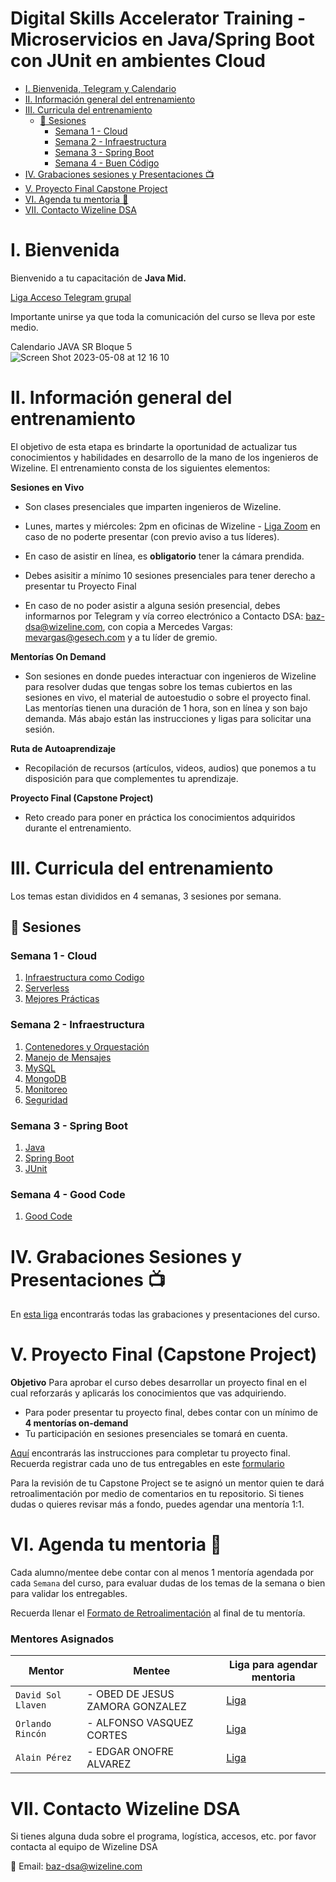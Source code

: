 # Digital Skills Accelerator Training - Microservicios en Java/Spring Boot con JUnit en ambientes Cloud

<!-- Table of Content -->

- [I. Bienvenida, Telegram y Calendario](#i-bienvenida)
- [II. Información general del entrenamiento](#ii-informaci%C3%B3n-general-del-entrenamiento)
- [III. Curricula del entrenamiento](#iii-curricula-del-entrenamiento)
    - [:bookmark_tabs: Sesiones](#bookmark_tabs-sesiones)
        - [Semana 1 - Cloud](#semana-1---cloud)
        - [Semana 2 - Infraestructura](#semana-2---infraestructura)
        - [Semana 3 - Spring Boot](#semana-3---spring-boot)
        - [Semana 4 - Buen Código](#semana-4---good-code)
- [IV. Grabaciones sesiones y Presentaciones 📺](#iv-grabaciones-sesiones-y-presentaciones-)
- [V. Proyecto Final Capstone Project](#v-proyecto-final-capstone-project)
- [VI. Agenda tu mentoria 📆](#vi-agenda-tu-mentoria-)
- [VII. Contacto Wizeline DSA](#vii-contacto-wizeline-dsa)
<!---------------------->

# I. Bienvenida
Bienvenido a tu capacitación de **Java Mid.**

[Liga Acceso Telegram grupal](https://t.me/+E5NZ6NWKQZswMDYx)

Importante unirse ya que toda la comunicación del curso se lleva por este medio.

Calendario JAVA SR Bloque 5 <br> ![Screen Shot 2023-05-08 at 12 16 10](https://user-images.githubusercontent.com/114529977/236900049-f8b0f6e3-dff6-4457-976d-c1c5db8dd04f.png)


# II. Información general del entrenamiento
El objetivo de esta etapa es brindarte la oportunidad de actualizar tus conocimientos y habilidades en desarrollo de la mano de los ingenieros de Wizeline. El entrenamiento consta de los siguientes elementos:

**Sesiones en Vivo** 
- Son clases presenciales que imparten ingenieros de Wizeline.
- Lunes, martes y miércoles: 2pm en oficinas de Wizeline - [Liga Zoom](https://wizeline.zoom.us/j/83499864562) en caso de no poderte presentar (con previo aviso a tus líderes).

- En caso de asistir en línea, es **obligatorio** tener la cámara prendida.
- Debes asisitir a mínimo 10 sesiones presenciales para tener derecho a presentar tu Proyecto Final
- En caso de no poder asistir a alguna sesión presencial, debes informarnos por Telegram y vía correo electrónico a Contacto DSA: baz-dsa@wizeline.com, con copia a Mercedes Vargas: mevargas@gesech.com y a tu líder de gremio. 

**Mentorías On Demand**
- Son sesiones en donde puedes interactuar con ingenieros de Wizeline para resolver dudas que tengas sobre los temas cubiertos en las sesiones en vivo, el material de autoestudio o sobre el proyecto final. Las mentorías tienen una duración de 1 hora, son en línea y son bajo demanda. Más abajo están las instrucciones y ligas para solicitar una sesión.

**Ruta de Autoaprendizaje**
- Recopilación de recursos (artículos, videos, audios) que ponemos a tu disposición para que complementes tu aprendizaje.

**Proyecto Final (Capstone Project)**
- Reto creado para poner en práctica los conocimientos adquiridos durante el entrenamiento. 

# III. Curricula del entrenamiento
Los temas estan divididos en 4 semanas, 3 sesiones por semana. 

## :bookmark_tabs: Sesiones

### Semana 1 - Cloud
   1. [Infraestructura como Codigo](Semana%201/IaC/README.md) 
   2. [Serverless](Semana%201/Serverless/README.md)
   3. [Mejores Prácticas](Semana%201/Practicas/README.md)
   
### Semana 2 - Infraestructura
   1. [Contenedores y Orquestación](Semana%202/Contenedores/README.md)
   2. [Manejo de Mensajes](Semana%202/Mensajes/README.md)
   3. [MySQL](Semana%202/MySQL/README.md)
   4. [MongoDB](Semana%202/MongoDB/README.md)
   5. [Monitoreo](Semana%202/Monitoreo/README.md)
   6. [Seguridad](Semana%202/Seguridad/README.md)

### Semana 3 - Spring Boot
   1. [Java](Semana%203/Java/README.md)
   2. [Spring Boot](Semana%203/Spring%20Boot/README.md)
   3. [JUnit](Semana%203/JUnit/README.md)
  
### Semana 4 - Good Code
   1. [Good Code](Semana%204/Good%20Code/README.md)
   

# IV. Grabaciones Sesiones y Presentaciones 📺

En [esta liga](Grabaciones%20y%20Presentaciones.md) encontrarás todas las grabaciones y presentaciones del curso.

# V. Proyecto Final (Capstone Project)
**Objetivo**
Para aprobar el curso debes desarrollar un proyecto final en el cual reforzarás y aplicarás los conocimientos que vas adquiriendo.
- Para poder presentar tu proyecto final, debes contar con un mínimo de **4 mentorías on-demand**
- Tu participación en sesiones presenciales se tomará en cuenta.

[Aquí](Proyecto%20Final%20Capstone%20Project.md) encontrarás las instrucciones para completar tu proyecto final. Recuerda registrar cada uno de tus entregables en este [formulario](https://forms.gle/pvxQXctbCVH1Xt2y8)

Para la revisión de tu Capstone Project se te asignó un mentor quien te dará retroalimentación por medio de comentarios en tu repositorio. Si tienes dudas o quieres revisar más a fondo, puedes agendar una mentoría 1:1. 


# VI. Agenda tu mentoria 📆
Cada alumno/mentee debe contar con al menos 1 mentoría agendada por cada `Semana` del curso, para evaluar dudas de los temas de la semana o bien para validar los entregables.

Recuerda llenar el [Formato de Retroalimentación](https://forms.gle/uUeQQwNbPfShqMxe9) al final de tu mentoría.

### Mentores Asignados

| Mentor               | Mentee                          |  Liga para agendar mentoria                |
|----------------------|---------------------------------|--------------------------------------------|
| `David Sol Llaven`         | - OBED DE JESUS ZAMORA GONZALEZ | [Liga](z) |
| `Orlando Rincón`         | - ALFONSO VASQUEZ CORTES| [Liga]() |
| `Alain Pérez`         | - EDGAR ONOFRE ALVAREZ| [Liga]() |

# VII. Contacto Wizeline DSA
Si tienes alguna duda sobre el programa, logística, accesos, etc. por favor contacta al equipo de Wizeline DSA

:email: Email: [baz-dsa@wizeline.com](baz-dsa@wizeline.com)

